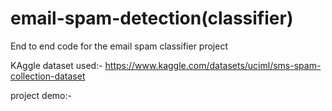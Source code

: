 # email-spam-detection(classifier)
End to end code for the email spam classifier project

KAggle dataset used:- https://www.kaggle.com/datasets/uciml/sms-spam-collection-dataset

project demo:-
